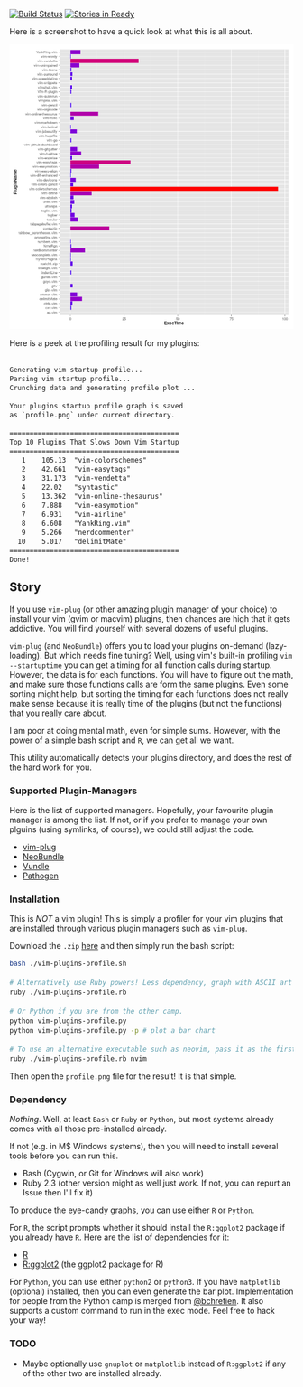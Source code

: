 [![Build Status](https://api.travis-ci.org/hyiltiz/vim-plugins-profile.svg?branch=master)](https://travis-ci.org/hyiltiz/vim-plugins-profile)  [![Stories in Ready](https://badge.waffle.io/hyiltiz/vim-plugins-profile.png?label=ready&title=Ready)](http://waffle.io/hyiltiz/vim-plugins-profile)

Here is a screenshot to have a quick look at what this is all about.

![My Plugins Profile](./test/result.png)

Here is a peek at the profiling result for my plugins:

```

Generating vim startup profile...    
Parsing vim startup profile...     
Crunching data and generating profile plot ...    
     
Your plugins startup profile graph is saved     
as `profile.png` under current directory.    
     
==========================================    
Top 10 Plugins That Slows Down Vim Startup    
==========================================    
   1	105.13	"vim-colorschemes"    
   2	42.661	"vim-easytags"    
   3	31.173	"vim-vendetta"    
   4	22.02	"syntastic"    
   5	13.362	"vim-online-thesaurus"    
   6	7.888	"vim-easymotion"    
   7	6.931	"vim-airline"    
   8	6.608	"YankRing.vim"    
   9	5.266	"nerdcommenter"    
  10	5.017	"delimitMate"    
==========================================    
Done!    
```

## Story

If you use `vim-plug` (or other amazing plugin manager of your choice) to install
your vim (gvim or macvim) plugins, then chances are high that it gets
addictive. You will find yourself with several dozens of useful plugins. 

`vim-plug` (and `NeoBundle`) offers you to load your plugins on-demand (lazy-loading). But
which needs fine tuning? Well, using vim's built-in profiling `vim
--startuptime` you can get a timing for all function calls during
startup. However, the data is for each functions. You will have to
figure out the math, and make sure those functions calls are form the
same plugins. Even some sorting might help, but sorting the timing for
each functions does not really make sense because it is really time of the
plugins (but not the functions) that you really care about.  

I am poor at doing mental math, even for simple sums. However, with the power
of a simple bash script and `R`, we can get all we want.

This utility automatically detects your plugins directory, and does the
rest of the hard work for you.


### Supported Plugin-Managers

Here is the list of supported managers. Hopefully, your favourite plugin manager is among the list. If not, or if you prefer to manage your own plguins (using symlinks, of course), we could still adjust the code.

 - [vim-plug]
 - [NeoBundle]
 - [Vundle]
 - [Pathogen]


### Installation

This is *NOT* a vim plugin! This is simply a profiler for your vim
plugins that are installed through various plugin managers such as
`vim-plug`.

Download the `.zip` [here][zip] and then simply run the bash script:


```BASH
bash ./vim-plugins-profile.sh

# Alternatively use Ruby powers! Less dependency, graph with ASCII art
ruby ./vim-plugins-profile.rb

# Or Python if you are from the other camp.
python vim-plugins-profile.py 
python vim-plugins-profile.py -p # plot a bar chart

# To use an alternative executable such as neovim, pass it as the first argument.
ruby ./vim-plugins-profile.rb nvim
```

Then open the `profile.png` file for the result! It is that simple.


### Dependency

*Nothing*. Well, at least `Bash` or `Ruby` or `Python`, but most systems already comes with all those pre-installed already.

If not (e.g. in M\$ Windows systems), then you will need to install several tools before you can run this. 

 - Bash (Cygwin, or Git for Windows will also work)
 - Ruby 2.3 (other version might as well just work. If not, you can repurt an Issue then I'll fix it)
 
To produce the eye-candy graphs, you can use either `R` or `Python`. 

For `R`, the script prompts whether it should install the `R:ggplot2` package if you already have `R`. Here are the list of dependencies for it:

 - [R]
 - [R:ggplot2] (the ggplot2 package for R)

For `Python`, you can use either `python2` or `python3`. If you have
`matplotlib` (optional) installed, then you can even generate the bar plot.
Implementation for people from the Python camp is merged from [@bchretien](https://github.com/bchretien/vim-profiler). It also supports a custom command to run in the exec mode. Feel free to hack your way!


### TODO

- Maybe optionally use `gnuplot` or `matplotlib` instead of `R:ggplot2` if any of the other two are installed already. 

[zip]: https://github.com/hyiltiz/vim-plugins-profile/archive/master.zip
[vim-plug]: https://github.com/junegunn/vim-plug
[R]: https://cran.r-project.org/
[R:ggplot2]: http://ggplot2.org/
[NeoBundle]: https://github.com/Shougo/neobundle.vim
[Vundle]: https://github.com/VundleVim/Vundle.vim
[Pathogen]: https://github.com/tpope/vim-pathogen
